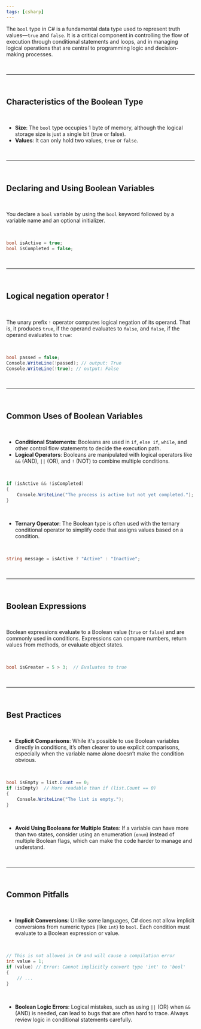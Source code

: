 ```yaml
---
tags: [csharp]
---
```


The `bool` type in C# is a fundamental data type used to represent truth values—`true` and `false`. It is a critical component in controlling the flow of execution through conditional statements and loops, and in managing logical operations that are central to programming logic and decision-making processes.

<br>

---

<br>

## Characteristics of the Boolean Type

<br>

- **Size**: The `bool` type occupies 1 byte of memory, although the logical storage size is just a single bit (true or false).
- **Values**: It can only hold two values, `true` or `false`.

<br>

---

<br>

## Declaring and Using Boolean Variables

<br>

You declare a `bool` variable by using the `bool` keyword followed by a variable name and an optional initializer.

<br>

```csharp
bool isActive = true;
bool isCompleted = false;
```

<br>

---

<br>

## Logical negation operator !

<br>

The unary prefix `!` operator computes logical negation of its operand. That is, it produces `true`, if the operand evaluates to `false`, and `false`, if the operand evaluates to `true`:

<br>

```csharp
bool passed = false;
Console.WriteLine(!passed); // output: True
Console.WriteLine(!true); // output: False
```

<br>

---

<br>

## Common Uses of Boolean Variables

<br>

- **Conditional Statements**: Booleans are used in `if`, `else if`, `while`, and other control flow statements to decide the execution path.
- **Logical Operators**: Booleans are manipulated with logical operators like `&&` (AND), `||` (OR), and `!` (NOT) to combine multiple conditions.

<br>

```csharp
if (isActive && !isCompleted)
{
    Console.WriteLine("The process is active but not yet completed.");
}
```

<br>

- **Ternary Operator**: The Boolean type is often used with the ternary conditional operator to simplify code that assigns values based on a condition.

<br>

```csharp
string message = isActive ? "Active" : "Inactive";
```

<br>

---

<br>

## Boolean Expressions

<br>

Boolean expressions evaluate to a Boolean value (`true` or `false`) and are commonly used in conditions. Expressions can compare numbers, return values from methods, or evaluate object states.

<br>

```csharp
bool isGreater = 5 > 3;  // Evaluates to true
```

<br>

---

<br>

## Best Practices

<br>

- **Explicit Comparisons**: While it's possible to use Boolean variables directly in conditions, it’s often clearer to use explicit comparisons, especially when the variable name alone doesn’t make the condition obvious.

<br>

```csharp
bool isEmpty = list.Count == 0;
if (isEmpty)  // More readable than if (list.Count == 0)
{
    Console.WriteLine("The list is empty.");
}
```

<br>

- **Avoid Using Booleans for Multiple States**: If a variable can have more than two states, consider using an enumeration (`enum`) instead of multiple Boolean flags, which can make the code harder to manage and understand.

<br>

---

<br>

## Common Pitfalls

<br>

- **Implicit Conversions**: Unlike some languages, C# does not allow implicit conversions from numeric types (like `int`) to `bool`. Each condition must evaluate to a Boolean expression or value.

<br>

```csharp
// This is not allowed in C# and will cause a compilation error
int value = 1;
if (value) // Error: Cannot implicitly convert type 'int' to 'bool'
{
    // ...
}
```

<br>

- **Boolean Logic Errors**: Logical mistakes, such as using `||` (OR) when `&&` (AND) is needed, can lead to bugs that are often hard to trace. Always review logic in conditional statements carefully.
